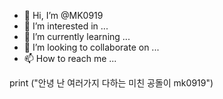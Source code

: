 - 👋 Hi, I’m @MK0919
- 👀 I’m interested in ...
- 🌱 I’m currently learning ...
- 💞️ I’m looking to collaborate on ...
- 📫 How to reach me ...

<!---
MK0919/MK0919 is a ✨ special ✨ repository because its `README.md` (this file) appears on your GitHub profile.
You can click the Preview link to take a look at your changes.
--->
print ("안녕 난 여러가지 다하는 미친 공돌이 mk0919")
